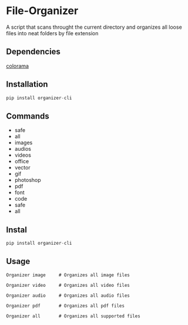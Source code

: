 # File-Organizer
A script that scans throught the current directory and organizes all loose files into neat folders by file extension

## Dependencies
[colorama](https://pypi.org/project/colorama/)

## Installation
```python
pip install organizer-cli
```

## Commands

* safe
* all
* images
* audios
* videos
* office
* vector
* gif
* photoshop
* pdf
* font
* code
* safe
* all

## Instal
```python
pip install organizer-cli
```

## Usage 
```text
Organizer image     # Organizes all image files
```
```text
Organizer video     # Organizes all video files
```
```text
Organizer audio     # Organizes all audio files
```
```text
Organizer pdf       # Organizes all pdf files
```
```text
Organizer all       # Organizes all supported files
```
